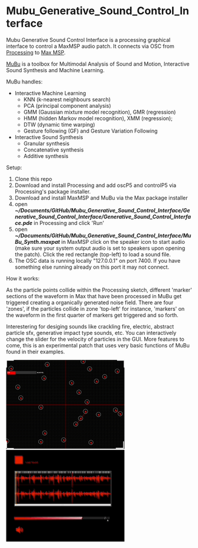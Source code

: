# Mubu_Generative_Sound_Control_Interface
Mubu Generative Sound Control Interface is a processing graphical interface to control a MaxMSP audio patch. It connects via OSC from [Processing](https://processing.org/) to [Max MSP](https://cycling74.com/products/max). 

[MuBu](https://ircam-ismm.github.io/max-msp/mubu.html#real-time-processing-of-audio-and-sensor-data) is a toolbox for Multimodal Analysis of Sound and Motion, Interactive Sound Synthesis and Machine Learning. 

MuBu handles: 

* Interactive Machine Learning
  * KNN (k-nearest neighbours search)
  * PCA (principal component analysis)
  * GMM (Gaussian mixture model recognition), GMR (regression)
  * HMM (hidden Markov model recognition), XMM (regression);
  * DTW (dynamic time warping)
  * Gesture following (GF) and Gesture Variation Following
* Interactive Sound Synthesis
  * Granular synthesis
  * Concatenative synthesis
  * Additive synthesis


Setup: 


1. Clone this repo
2. Download and install Processing and add oscP5 and controlP5 via Processing's package installer.
3. Download and install MaxMSP and MuBu via the Max package installer 
4. open **_~/Documents/GitHub/Mubu_Generative_Sound_Control_Interface/Generative_Sound_Control_Interface/Generative_Sound_Control_Interface.pde_** in Processing and click 'Run' 
5. open **_~/Documents/GitHub/Mubu_Generative_Sound_Control_Interface/MuBu_Synth.maxpat_** in MaxMSP click on the speaker icon to start audio (make sure your system output audio is set to speakers upon opening the patch). Click the red rectangle (top-left) to load a sound file.
6. The OSC data is running locally "127.0.0.1" on port 7400. If you have something else running already on this port it may not connect. 


How it works: 

As the particle points collide within the Processing sketch, different 'marker' sections of the waveform in Max that have been processed in MuBu get triggered creating a organically generated noise field. There are four 'zones', if the particles collide in zone 'top-left' for instance, 'markers' on the waveform in the first quarter of markers get triggered and so forth.  

Interestering for desiging sounds like crackling fire, electric, abstract particle sfx, generative impact type sounds, etc. You can interactively change the slider for the velocity of particles in the GUI. More features to come, this is an experimental patch that uses very basic functions of MuBu found in their examples. 




![alt text](screenshots/Interface2.gif)
![alt text](screenshots/Interface1.gif)





